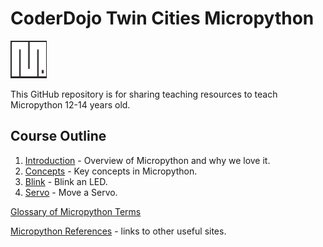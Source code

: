 # CoderDojo Twin Cities Micropython

![Micropython logo](img/micropython-logo.png)

This GitHub repository is for sharing teaching resources to teach Micropython 12-14 years old.

## Course Outline

1. [Introduction](00-intro.md) - Overview of Micropython and why we love it.
2. [Concepts](02-boards.md) - Key concepts in Micropython.
3. [Blink](03-blink.md) - Blink an LED.
4. [Servo](04-solutions.md) - Move a Servo.

[Glossary of Micropython Terms](glossary.md)

[Micropython References](references.md) - links to other useful sites.



